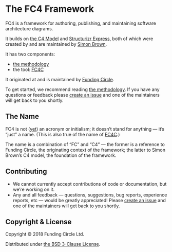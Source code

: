 # The FC4 Framework

FC4 is a framework for authoring, publishing, and maintaining software architecture diagrams.

It builds on [the C4 Model](https://c4model.com/) and [Structurizr Express](https://structurizr.com/express), both of which were created by and are maintained by [Simon Brown](http://simonbrown.je/).

It has two components:

* [the methodology](methodology/README.md)
* the tool: [FC4C](https://github.com/FundingCircle/fc4c)

It originated at and is maintained by [Funding Circle](https://engineering.fundingcircle.com/).

To get started, we recommend reading [the methodology](methodology/README.md). If you have any questions or feedback please [create an issue](https://github.com/FundingCircle/fc4-framework/issues/new) and one of the maintainers will get back to you shortly.

## The Name

FC4 is not ([yet](https://en.wikipedia.org/wiki/Backronym)) an acronym or initialism; it doesn’t stand for anything — it’s “just” a name. (This is also true of the name of [FC4C](https://github.com/FundingCircle/fc4c).)

The name is a combination of “FC” and “C4” — the former is a reference to Funding Circle, the originating context of the framework; the latter to Simon Brown’s C4 model,  the foundation of the framework.

## Contributing

* We cannot currently accept contributions of code or documentation, but we’re working on it.
* Any and all feedback — questions, suggestions, bug reports, experience reports, etc — would be greatly appreciated! Please [create an issue](https://github.com/FundingCircle/fc4-framework/issues/new) and one of the maintainers will get back to you shortly.

## Copyright & License

Copyright © 2018 Funding Circle Ltd.

Distributed under [the BSD 3-Clause License](LICENSE).
